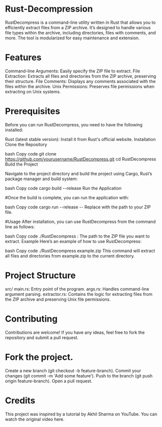 ﻿# Rust-Decompression

RustDecompress is a command-line utility written in Rust that allows you to efficiently extract files from a ZIP archive. It’s designed to handle various file types within the archive, including directories, files with comments, and more. The tool is modularized for easy maintenance and extension.

# Features
Command-line Arguments: Easily specify the ZIP file to extract.
File Extraction: Extracts all files and directories from the ZIP archive, preserving their structure.
File Comments: Displays any comments associated with the files within the archive.
Unix Permissions: Preserves file permissions when extracting on Unix systems.

# Prerequisites
Before you can run RustDecompress, you need to have the following installed:

Rust (latest stable version): Install it from Rust's official website.
Installation
Clone the Repository

bash
Copy code
git clone https://github.com/yourusername/RustDecompress.git
cd RustDecompress
Build the Project

Navigate to the project directory and build the project using Cargo, Rust’s package manager and build system:

bash
Copy code
cargo build --release
Run the Application

#Once the build is complete, you can run the application with:

bash
Copy code
cargo run --release -- <filename>
Replace <filename> with the path to your ZIP file.

#Usage
After installation, you can use RustDecompress from the command line as follows:

bash
Copy code
./RustDecompress <filename>
<filename>: The path to the ZIP file you want to extract.
Example
Here’s an example of how to use RustDecompress:

bash
Copy code
./RustDecompress example.zip
This command will extract all files and directories from example.zip to the current directory.

# Project Structure
src/
main.rs: Entry point of the program.
args.rs: Handles command-line argument parsing.
extractor.rs: Contains the logic for extracting files from the ZIP archive and preserving Unix file permissions.

# Contributing
Contributions are welcome! If you have any ideas, feel free to fork the repository and submit a pull request.

# Fork the project.
Create a new branch (git checkout -b feature-branch).
Commit your changes (git commit -m 'Add some feature').
Push to the branch (git push origin feature-branch).
Open a pull request.

# Credits
This project was inspired by a tutorial by Akhil Sharma on YouTube. You can watch the original video here.
